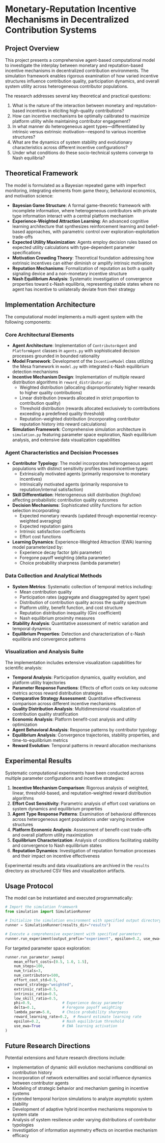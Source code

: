 # Monetary-Reputation Incentive Mechanisms in Decentralized Contribution Systems

## Project Overview

This project presents a comprehensive agent-based computational model to investigate the interplay between monetary and reputation-based incentive mechanisms in decentralized contribution environments. The simulation framework enables rigorous examination of how varied incentive structures influence contribution quality, participation dynamics, and overall system utility across heterogeneous contributor populations.

The research addresses several key theoretical and practical questions:
1. What is the nature of the interaction between monetary and reputation-based incentives in eliciting high-quality contributions?
2. How can incentive mechanisms be optimally calibrated to maximize platform utility while maintaining contributor engagement?
3. In what manner do heterogeneous agent types—differentiated by intrinsic versus extrinsic motivation—respond to various incentive structures?
4. What are the dynamics of system stability and evolutionary characteristics across different incentive configurations?
5. Under what conditions do these socio-technical systems converge to Nash equilibria?

## Theoretical Framework

The model is formulated as a Bayesian repeated game with imperfect monitoring, integrating elements from game theory, behavioral economics, and motivation science:

- **Bayesian Game Structure**: A formal game-theoretic framework with incomplete information, where heterogeneous contributors with private type information interact with a central platform mechanism
- **Experience-Weighted Attraction Learning**: An advanced cognitive learning architecture that synthesizes reinforcement learning and belief-based approaches, with parametric control over exploration-exploitation trade-offs
- **Expected Utility Maximization**: Agents employ decision rules based on expected utility calculations with type-dependent parameter specifications
- **Motivation Crowding Theory**: Theoretical foundation addressing how extrinsic incentives can either diminish or amplify intrinsic motivation
- **Reputation Mechanisms**: Formalization of reputation as both a quality signaling device and a non-monetary incentive structure
- **Nash Equilibrium Analysis**: Systematic investigation of convergence properties toward ε-Nash equilibria, representing stable states where no agent has incentive to unilaterally deviate from their strategy

## Implementation Architecture

The computational model implements a multi-agent system with the following components:

### Core Architectural Elements
- **Agent Architecture**: Implementation of `ContributorAgent` and `PlatformAgent` classes in `agents.py` with sophisticated decision processes grounded in bounded rationality
- **Model Framework**: Development of the `IncentiveModel` class utilizing the Mesa framework in `model.py` with integrated ε-Nash equilibrium detection mechanisms
- **Incentive Mechanism Design**: Implementation of multiple reward distribution algorithms in `reward_distributor.py`:
  - Weighted distribution (allocating disproportionately higher rewards to higher quality contributions)
  - Linear distribution (rewards allocated in strict proportion to contribution quality)
  - Threshold distribution (rewards allocated exclusively to contributions exceeding a predefined quality threshold)
  - Reputation-weighted distribution (incorporating contributor reputation history into reward calculations)
- **Simulation Framework**: Comprehensive simulation architecture in `simulation.py` featuring parameter space exploration, Nash equilibrium analysis, and extensive data visualization capabilities

### Agent Characteristics and Decision Processes
- **Contributor Typology**: The model incorporates heterogeneous agent populations with distinct sensitivity profiles toward incentive types:
  - Extrinsically motivated agents (primarily responsive to monetary incentives)
  - Intrinsically motivated agents (primarily responsive to reputation/internal satisfaction)
- **Skill Differentiation**: Heterogeneous skill distribution (high/low) affecting probabilistic contribution quality outcomes
- **Decision Mechanisms**: Sophisticated utility functions for action selection incorporating:
  - Expected monetary rewards (updated through exponential recency-weighted averaging)
  - Expected reputation gains
  - Intrinsic satisfaction coefficients
  - Effort cost functions
- **Learning Dynamics**: Experience-Weighted Attraction (EWA) learning model parameterized by:
  - Experience decay factor (phi parameter)
  - Foregone payoff weighting (delta parameter)
  - Choice probability sharpness (lambda parameter)

### Data Collection and Analytical Methods
- **System Metrics**: Systematic collection of temporal metrics including:
  - Mean contribution quality
  - Participation rates (aggregate and disaggregated by agent type)
  - Distribution of contribution quality across the quality spectrum
  - Platform utility, benefit function, and cost structure
  - Reputation distribution inequality (Gini coefficient)
  - Nash equilibrium proximity measures
- **Stability Analysis**: Quantitative assessment of metric variation and temporal dynamics
- **Equilibrium Properties**: Detection and characterization of ε-Nash equilibria and convergence patterns

### Visualization and Analysis Suite
The implementation includes extensive visualization capabilities for scientific analysis:
- **Temporal Analysis**: Participation dynamics, quality evolution, and platform utility trajectories
- **Parameter Response Functions**: Effects of effort costs on key outcome metrics across reward distribution strategies
- **Comparative Strategy Assessment**: Quantitative effectiveness comparison across different incentive mechanisms
- **Quality Distribution Analysis**: Multidimensional visualization of contribution quality stratification
- **Economic Analysis**: Platform benefit-cost analysis and utility optimization
- **Agent Behavioral Analysis**: Response patterns by contributor typology
- **Equilibrium Analysis**: Convergence trajectories, stability properties, and time-to-equilibrium metrics
- **Reward Evolution**: Temporal patterns in reward allocation mechanisms

## Experimental Results

Systematic computational experiments have been conducted across multiple parameter configurations and incentive strategies:

1. **Incentive Mechanism Comparison**: Rigorous analysis of weighted, linear, threshold-based, and reputation-weighted reward distribution algorithms
2. **Effort Cost Sensitivity**: Parametric analysis of effort cost variations on system dynamics and equilibrium properties
3. **Agent Type Response Patterns**: Examination of behavioral differences across heterogeneous agent populations under varying incentive structures
4. **Platform Economic Analysis**: Assessment of benefit-cost trade-offs and overall platform utility maximization
5. **Equilibrium Characterization**: Analysis of conditions facilitating stability and convergence to Nash equilibrium states
6. **Reputation Dynamics**: Investigation of reputation formation processes and their impact on incentive effectiveness

Experimental results and data visualizations are archived in the `results` directory as structured CSV files and visualization artifacts.

## Usage Protocol

The model can be instantiated and executed programmatically:

```python
# Import the simulation framework
from simulation import SimulationRunner

# Initialize the simulation environment with specified output directory
runner = SimulationRunner(results_dir="results")

# Execute a comprehensive experiment with specified parameters
runner.run_experiment(output_prefix="experiment", epsilon=0.2, use_ewa=True)
```

For targeted parameter space exploration:

```python
runner.run_parameter_sweep(
    mean_effort_costs=[0.5, 1.0, 1.5],
    num_steps=100,
    num_trials=3,
    num_contributors=500,
    effort_cost_std=0.5,
    reward_strategy="weighted",
    extrinsic_ratio=0.5,
    intrinsic_ratio=0.5,
    low_skill_ratio=0.5,
    phi=0.9,              # Experience decay parameter
    delta=0.1,            # Foregone payoff weighting
    lambda_param=5.0,     # Choice probability sharpness
    reward_learning_rate=0.2,  # Reward estimate learning rate
    epsilon=0.2,          # Nash equilibrium threshold
    use_ewa=True          # EWA learning activation
)
```

## Future Research Directions

Potential extensions and future research directions include:
- Implementation of dynamic skill evolution mechanisms conditional on contribution history
- Incorporation of network externalities and social influence dynamics between contributor agents
- Modeling of strategic behavior and mechanism gaming in incentive systems
- Extended temporal horizon simulations to analyze asymptotic system stability
- Development of adaptive hybrid incentive mechanisms responsive to system state
- Analysis of system resilience under varying distributions of contributor typologies
- Investigation of information asymmetry effects on incentive mechanism efficacy